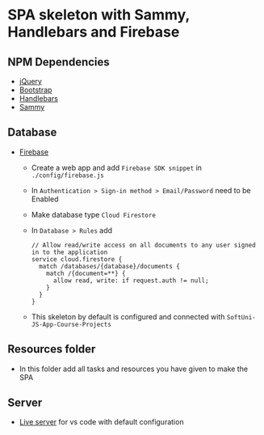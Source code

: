 # SPA skeleton with Sammy, Handlebars and Firebase

## NPM Dependencies

-   [jQuery](https://jquery.com/)
-   [Bootstrap](https://getbootstrap.com/)
-   [Handlebars](https://handlebarsjs.com/)
-   [Sammy](http://www.sammyjs.org/)

## Database

-   [Firebase](https://firebase.google.com/)

    -   Create a web app and add `Firebase SDK snippet` in `./config/firebase.js`
    -   In `Authentication > Sign-in method > Email/Password` need to be Enabled
    -   Make database type `Cloud Firestore`
    -   In `Database > Rules` add

        ```
        // Allow read/write access on all documents to any user signed in to the application
        service cloud.firestore {
          match /databases/{database}/documents {
            match /{document=**} {
              allow read, write: if request.auth != null;
            }
          }
        }
        ```

    -   This skeleton by default is configured and connected with `SoftUni-JS-App-Course-Projects`

## Resources folder

-   In this folder add all tasks and resources you have given to make the SPA

## Server

-   [Live server](https://marketplace.visualstudio.com/items?itemName=ritwickdey.LiveServer) for vs code with default configuration

